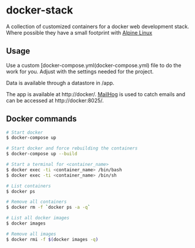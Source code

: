 # docker-stack

A collection of customized containers for a docker web development stack. Where possible they have a small footprint
with [Alpine Linux](http://alpinelinux.org/)

## Usage

Use a custom [docker-compose.yml(docker-compose.yml) file to do the work for you. Adjust with the settings needed for
the project.

Data is available through a datastore in /app.

The app is available at http://docker/.
[MailHog](https://github.com/mailhog/MailHog) is used to catch emails and can be accessed at http://docker:8025/.

## Docker commands

```bash
# Start docker
$ docker-compose up

# Start docker and force rebuilding the containers
$ docker-compose up --build

# Start a terminal for <container_name>
$ docker exec -ti <container_name> /bin/bash
$ docker exec -ti <container_name> /bin/sh

# List containers
$ docker ps

# Remove all containers
$ docker rm -f `docker ps -a -q`

# List all docker images
$ docker images

# Remove all images
$ docker rmi -f $(docker images -q)

```

